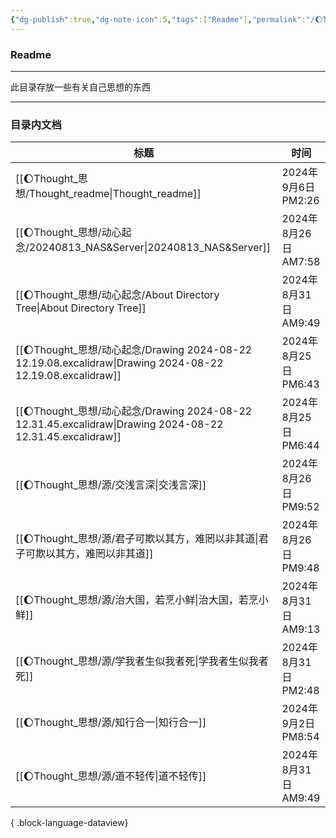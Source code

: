 ```yaml
---
{"dg-publish":true,"dg-note-icon":5,"tags":["Readme"],"permalink":"/🌔Thought_思想/Thought_readme/","dgPassFrontmatter":true,"noteIcon":5,"created":"2024-08-24T23:12:06.068+08:00","updated":"2024-09-06T14:26:38.822+08:00"}
---
```


### Readme
--- 
此目录存放一些有关自己思想的东西
***
### 目录内文档
| 标题                                                                                                      | 时间                 |
| ------------------------------------------------------------------------------------------------------- | ------------------ |
| [[🌔Thought_思想/Thought_readme\|Thought_readme]]                                                      | 2024年9月6日 PM2:26   |
| [[🌔Thought_思想/动心起念/20240813_NAS&Server\|20240813_NAS&Server]]                                       | 2024年8月26日 AM7:58  |
| [[🌔Thought_思想/动心起念/About Directory Tree\|About Directory Tree]]                                     | 2024年8月31日 AM9:49  |
| [[🌔Thought_思想/动心起念/Drawing 2024-08-22 12.19.08.excalidraw\|Drawing 2024-08-22 12.19.08.excalidraw]] | 2024年8月25日 PM6:43  |
| [[🌔Thought_思想/动心起念/Drawing 2024-08-22 12.31.45.excalidraw\|Drawing 2024-08-22 12.31.45.excalidraw]] | 2024年8月25日 PM6:44  |
| [[🌔Thought_思想/源/交浅言深\|交浅言深]]                                                                        | 2024年8月26日 PM9:52  |
| [[🌔Thought_思想/源/君子可欺以其方，难罔以非其道\|君子可欺以其方，难罔以非其道]]                                                    | 2024年8月26日 PM9:48  |
| [[🌔Thought_思想/源/治大国，若烹小鲜\|治大国，若烹小鲜]]                                                                | 2024年8月31日 AM9:13  |
| [[🌔Thought_思想/源/学我者生似我者死\|学我者生似我者死]]                                                                | 2024年8月31日 PM2:48  |
| [[🌔Thought_思想/源/知行合一\|知行合一]]                                                                        | 2024年9月2日 PM8:54   |
| [[🌔Thought_思想/源/道不轻传\|道不轻传]]                                                                        | 2024年8月31日 AM9:49  |

{ .block-language-dataview}
